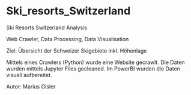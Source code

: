 # Ski_resorts_Switzerland
Ski Resorts Switzerland Analysis


Web Crawler, Data Processing, Data Visualisation

Ziel: Übersicht der Schweizer Skigebiete inkl. Höhenlage

Mittels eines Crawlers (Python) wurde eine Website gecrawlt. Die Daten wurden mittels Jupyter Files gecleaned. Im PowerBI wurden die Daten visuell aufbereitet.

Autor: Marius Gisler
